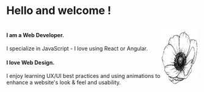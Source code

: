 # Hello and welcome !
<div style="display: flex; justify-content: space-between; align-items: center">
<div>
  <h4>I am a Web Developer.</h4> 
  <p>I specialize in JavaScript - I love using React or Angular.</p>
  <h4>I love Web Design.</h4>
  <p>I enjoy learning UX/UI best practices and using animations to enhance a website's look & feel and usability.</p>
</div>
<div>
<img align="right" src="https://github.com/Sabinerobart/Sabinerobart/blob/master/beautiful-anemone.png" alt="Decorative flower" height=150px/>
</div>



<!--
**Sabinerobart/Sabinerobart** is a ✨ _special_ ✨ repository because its `README.md` (this file) appears on your GitHub profile.
-->
